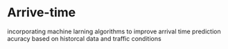 # Arrive-time
incorporating machine larning algorithms to improve arrival time prediction acuracy based on historcal data and traffic conditions
